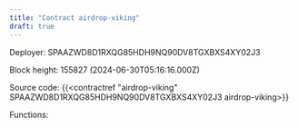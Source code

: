 ```yaml
---
title: "Contract airdrop-viking"
draft: true
---
```

Deployer: SPAAZWD8D1RXQG85HDH9NQ90DV8TGXBXS4XY02J3


 



Block height: 155827 (2024-06-30T05:16:16.000Z)

Source code: {{<contractref "airdrop-viking" SPAAZWD8D1RXQG85HDH9NQ90DV8TGXBXS4XY02J3 airdrop-viking>}}

Functions:


